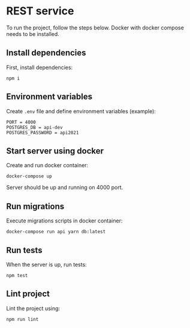 # REST service

To run the project, follow the steps below. Docker with docker compose needs to be installed.

## Install dependencies

First, install dependencies:

```console
npm i
```

## Environment variables

Create `.env` file and define environment variables (example):

```env
PORT = 4000
POSTGRES_DB = api-dev
POSTGRES_PASSWORD = api2021
```

## Start server using docker

Create and run docker container:

```console
docker-compose up
```

Server should be up and running on 4000 port.

## Run migrations

Execute migrations scripts in docker container:

```console
docker-compose run api yarn db:latest
```

## Run tests

When the server is up, run tests:

```console
npm test
```

## Lint project

Lint the project using:

```console
npm run lint
```
